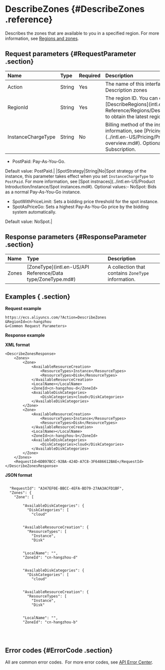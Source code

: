 # DescribeZones {#DescribeZones .reference}

Describes the zones that are available to you in a specified region. For more information, see [Regions and zones](https://www.alibabacloud.com/help/doc-detail/40654.htm).

## Request parameters {#RequestParameter .section}

|Name|Type|Required|Description|
|:---|:---|:-------|:----------|
|Action|String|Yes|The name of this interface. Value: Description zones|
|RegionId|String|Yes|The region ID. You can call [DescribeRegions](intl.en-US/API Reference/Regions/DescribeRegions.md#) to obtain the latest region list.|
|InstanceChargeType|String|No|Billing method of the instance. For more information, see [Pricing overview](../intl.en-US/Pricing/Pricing overview.md#). Optional values:-   PrePaid: Subscription.
-   PostPaid: Pay-As-You-Go.

Default value: PostPaid.|
|SpotStrategy|String|No|Spot strategy of the instance, this parameter takes effect when you set `InstanceChargeType` to `PostPaid`. For more information, see [Spot instnaces](../intl.en-US/Product Introduction/Instance/Spot instances.md#). Optional values:-   NoSpot: Bids as a normal Pay-As-You-Go instance.
-   SpotWithPriceLimit: Sets a bidding price threshold for the spot instance.
-   SpotAsPriceGo: Sets a highest Pay-As-You-Go price by the bidding system automatically.

Default value: NoSpot.|

## Response parameters {#ResponseParameter .section}

|Name|Type|Description|
|:---|:---|:----------|
|Zones|[ZoneType](intl.en-US/API Reference/Data type/ZoneType.md#)|A collection that contains `ZoneType` information.|

## Examples { .section}

**Request example** 

```
https://ecs.aliyuncs.com/?Action=DescribeZones
&RegionId=cn-hangzhou
&<Common Request Parameters>
```

**Response example** 

**XML format**

```
<DescribeZonesResponse>
    <Zones>
        <Zone>
            <AvailableResourceCreation>
                <ResourceTypes>Instance</ResourceTypes>
                <ResourceTypes>Disk</ResourceTypes>
            </AvailableResourceCreation>
            <LocalName></LocalName>
            <ZoneId>cn-hangzhou-d</ZoneId>
            <AvailableDiskCategories>
                <DiskCategories>cloud</DiskCategories>
            </AvailableDiskCategories>
        </Zone>
        <Zone>
            <AvailableResourceCreation>
                <ResourceTypes>Instance</ResourceTypes>
                <ResourceTypes>Disk</ResourceTypes>
            </AvailableResourceCreation>
            <LocalName></LocalName>
            <ZoneId>cn-hangzhou-b</ZoneId>
            <AvailableDiskCategories>
                <DiskCategories>cloud</DiskCategories>
            </AvailableDiskCategories>
        </Zone>
    </Zones>
    <RequestId>6DB97BCC-92BA-424D-A7C8-3F6486612BAE</RequestId>
</DescribeZonesResponse>
```

 **JSON format** 

```

  "RequestId": "A347EF0E-BBCC-4EFA-BD79-27AA3ACFD1BF",
  "Zones": {
    "Zone": [
      
        "AvailableDiskCategories": {
          "DiskCategories": [
            "cloud"
          
        
        "AvailableResourceCreation": {
          "ResourceTypes": [
            "Instance",
            "Disk"
          
        
        "LocalName": "",
        "ZoneId": "cn-hangzhou-d"
      
      
        "AvailableDiskCategories": {
          "DiskCategories": [
            "cloud"
          
        
        "AvailableResourceCreation": {
          "ResourceTypes": [
            "Instance",
            "Disk"
          
        
        "LocalName": "",
        "ZoneId": "cn-hangzhou-b"
      
    
  

```

## Error codes {#ErrorCode .section}

All are common error codes.  For more error codes, see [API Error Center](https://error-center.alibabacloud.com/status/product/Ecs).

